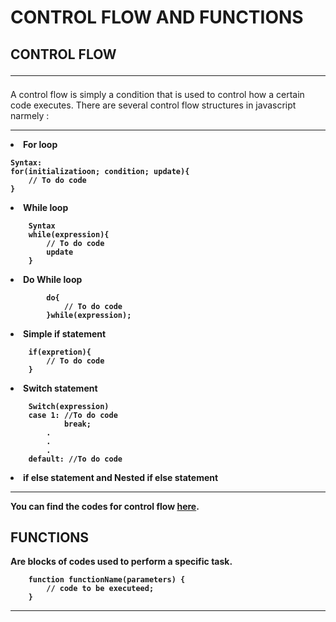 #  CONTROL FLOW AND FUNCTIONS

## CONTROL FLOW<hr>
A control flow is simply a condition that is used to control how a certain code executes.
There are several control flow structures in javascript narmely :
<hr>


<li><strong>For loop

    Syntax: 
    for(initializatioon; condition; update){
        // To do code
    }
    
</li>
    <li><strong>While loop</strong>
    
        Syntax
        while(expression){
            // To do code
            update
        }

   </li>

 <li><strong>Do While loop</strong>

            do{
                // To do code
            }while(expression);

</li>
    <li><strong>Simple if statement</strong>

        if(expretion){
            // To do code
        }
   </li>
    <li><strong>Switch statement</strong>

        Switch(expression)
        case 1: //To do code
                break;
            .
            .
            .
        default: //To do code

</li>
    <li><strong>if else statement and Nested if else statement</strong>
    
</li>
</ul>
<hr>


You  can find the codes for control flow <a href="./Functions and Control flow\control Flow.js">here</a>.

## FUNCTIONS
Are blocks of codes used to perform  a specific task.
```
    function functionName(parameters) {
        // code to be executeed;
    }

```
<hr>
